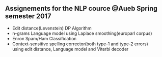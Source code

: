## Assignements for the NLP cource @Aueb Spring semester 2017
* Edit distance(Levenstein) DP Algorithm
* n-grams Language model using Laplace smoothing(europarl corpus)
* Enron Spam/Ham Classification
* Context-sensitive spelling corrector(both type-1 and type-2 errors) using edit distance, Language model and Viterbi decoder 

